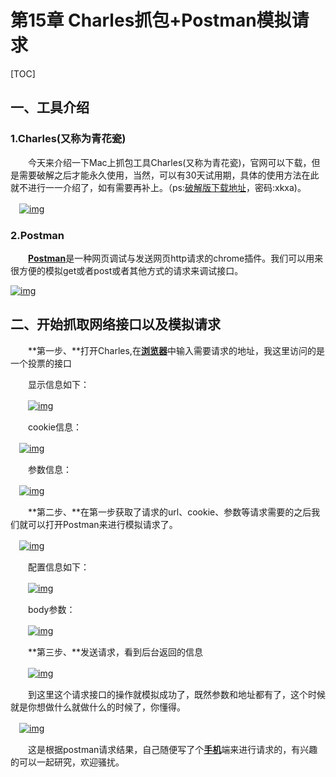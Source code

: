 # 第15章 Charles抓包+Postman模拟请求

[TOC]

## 一、工具介绍

### 1.Charles(又称为青花瓷)

　　今天来介绍一下Mac上抓包工具Charles(又称为青花瓷)，官网可以下载，但是需要破解之后才能永久使用，当然，可以有30天试用期，具体的使用方法在此就不进行一一介绍了，如有需要再补上。（ps:[破解版下载地址](https://pan.baidu.com/s/1jk20aReX4Nb7JlftdOEtig)，密码:xkxa)。

　[![img](http://www.51testing.com/attachments/2018/03/14982672_201803061516081Fbdt.png)](http://www.51testing.com/batch.download.php?aid=83761)

### 2.Postman

　　[**Postman**](javascript:;)是一种网页调试与发送网页http请求的chrome插件。我们可以用来很方便的模拟get或者post或者其他方式的请求来调试接口。

[![img](http://www.51testing.com/attachments/2018/03/14982672_201803061516083VbZh.png)](http://www.51testing.com/batch.download.php?aid=83763)

## 二、开始抓取网络接口以及模拟请求

　　**第一步、**打开Charles,在[**浏览器**](javascript:;)中输入需要请求的地址，我这里访问的是一个投票的接口

　　显示信息如下：

　　[![img](http://www.51testing.com/attachments/2018/03/14982672_201803061516084COmC.png)](http://www.51testing.com/batch.download.php?aid=83764)

　　cookie信息：

　[![img](http://www.51testing.com/attachments/2018/03/14982672_201803061516085dIUG.png)](http://www.51testing.com/batch.download.php?aid=83765)

　　参数信息：

　[![img](http://www.51testing.com/attachments/2018/03/14982672_201803061516086p7XA.png)](http://www.51testing.com/batch.download.php?aid=83766)

　　**第二步、**在第一步获取了请求的url、cookie、参数等请求需要的之后我们就可以打开Postman来进行模拟请求了。

　[![img](http://www.51testing.com/attachments/2018/03/14982672_201803061516087HWX0.png)](http://www.51testing.com/batch.download.php?aid=83767)

　　配置信息如下：

　　[![img](http://www.51testing.com/attachments/2018/03/14982672_201803061516088bd7S.png)](http://www.51testing.com/batch.download.php?aid=83768)

　　body参数：

　　[![img](http://www.51testing.com/attachments/2018/03/14982672_201803061516089I3x5.png)](http://www.51testing.com/batch.download.php?aid=83769)

　　**第三步、**发送请求，看到后台返回的信息

　　[![img](http://www.51testing.com/attachments/2018/03/14982672_2018030615160810xvgu.png)](http://www.51testing.com/batch.download.php?aid=83770)

　　到这里这个请求接口的操作就模拟成功了，既然参数和地址都有了，这个时候就是你想做什么就做什么的时候了，你懂得。

　[![img](http://www.51testing.com/attachments/2018/03/14982672_201803061516082hLIA.png)](http://www.51testing.com/batch.download.php?aid=83762)

　　这是根据postman请求结果，自己随便写了个[**手机**](javascript:;)端来进行请求的，有兴趣的可以一起研究，欢迎骚扰。